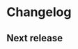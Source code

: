 # Changelog

<!--
Please add your changes under "Next release"
Do not delete anything you didn't write
If you reverted something on this release strike it through with ~ ~
and write what you replaced it with
-->

## Next release
